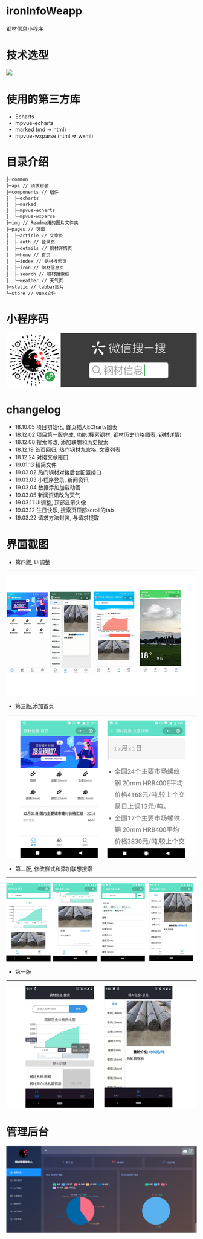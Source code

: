 # ironInfoWeapp
钢材信息小程序

# 技术选型
![](https://upload-images.jianshu.io/upload_images/2245742-aa8925cdb8e05969.png?imageMogr2/auto-orient/strip%7CimageView2/2/w/579/format/webp)

# 使用的第三方库

 - Echarts
 - mpvue-echarts
 - marked (md => html)
 - mpvue-wxparse (html => wxml)

# 目录介绍
```
├─common
├─api // 请求封装
├─components // 组件
│  ├─echarts
│  ├─marked
│  ├─mpvue-echarts
│  └─mpvue-wxparse
├─img // Readme用的图片文件夹
├─pages // 页面
│  ├─article // 文章页
│  ├─auth // 登录页
│  ├─details // 钢材详情页
│  ├─home // 首页
│  ├─index // 钢材搜索页
│  ├─iron // 钢材信息页
│  ├─search // 钢材搜索框
│  └─weather // 天气页
├─static // tabbar图片
└─store // vuex文件
```

# 小程序码
![](./img/weapp.png)

# changelog

 - 18.10.05 项目初始化, 首页插入ECharts图表
 - 18.12.02 项目第一版完成, 功能(搜索钢材, 钢材历史价格图表, 钢材详情)
 - 18.12.08 搜索修改, 添加联想和历史搜索
 - 18.12.19 首页回归, 热门钢材九宫格, 文章列表
 - 18.12.24 对接文章接口
 - 19.01.13 精简文件
 - 19.03.02 热门钢材对接后台配置接口
 - 19.03.03 小程序登录, 新闻资讯
 - 19.03.04 数据添加加载动画
 - 19.03.05 新闻资讯改为天气
 - 19.03.11 UI调整, 顶部显示头像
 - 19.03.12 生日快乐, 搜索页顶部scroll的tab
 - 19.03.22 请求方法封装, 与请求提取

# 界面截图

 - 第四版, UI调整
---
![](./img/4.png)
 - 第三版,添加首页
---
![](./img/3.png)
 - 第二版, 修改样式和添加联想搜索
---
![](./img/2.png)
 - 第一版
---
![](./img/1.png)

# 管理后台
![](./img/backend.png)
